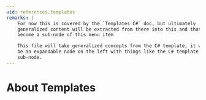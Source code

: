 ```yaml
---
uid: references.templates
remarks: |
    For now this is covered by the `Templates C#` doc, but ultimately
    generalized content will be extracted from there into this and that will
    become a sub-node of this menu item

    This file will take generalized concepts from the C# template, it will also
    be an expandable node on the left with things like the C# template as a
    sub-node.
---
```

# About Templates
